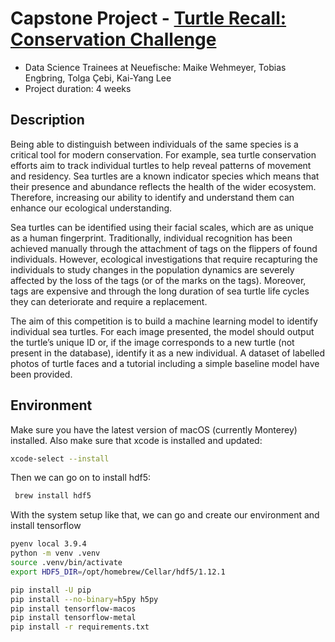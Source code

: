# Capstone Project - [Turtle Recall: Conservation Challenge](https://zindi.africa/competitions/turtle-recall-conservation-challenge) 

* Data Science Trainees at Neuefische: Maike Wehmeyer, Tobias Engbring, Tolga Çebi, Kai-Yang Lee
* Project duration: 4 weeks



## Description
Being able to distinguish between individuals of the same species is a critical tool for modern conservation. For example, sea turtle conservation efforts aim to track individual turtles to help reveal patterns of movement and residency. Sea turtles are a known indicator species which means that their presence and abundance reflects the health of the wider ecosystem. Therefore, increasing our ability to identify and understand them can enhance our ecological understanding.

Sea turtles can be identified using their facial scales, which are as unique as a human fingerprint. Traditionally, individual recognition has been achieved manually through the attachment of tags on the flippers of found individuals. However, ecological investigations that require recapturing the individuals to study changes in the population dynamics are severely affected by the loss of the tags (or of the marks on the tags). Moreover, tags are expensive and through the long duration of sea turtle life cycles they can deteriorate and require a replacement.

The aim of this competition is to build a machine learning model to identify individual sea turtles. For each image presented, the model should output the turtle’s unique ID or, if the image corresponds to a new turtle (not present in the database), identify it as a new individual. A dataset of labelled photos of turtle faces and a tutorial including a simple baseline model have been provided.


## Environment
Make sure you have the latest version of macOS (currently Monterey) installed.
Also make sure that xcode is installed and updated: 

```BASH
xcode-select --install
```

Then we can go on to install hdf5:

```BASH
 brew install hdf5
```
With the system setup like that, we can go and create our environment and install tensorflow

```BASH
pyenv local 3.9.4
python -m venv .venv
source .venv/bin/activate
export HDF5_DIR=/opt/homebrew/Cellar/hdf5/1.12.1

pip install -U pip
pip install --no-binary=h5py h5py
pip install tensorflow-macos
pip install tensorflow-metal
pip install -r requirements.txt
```
